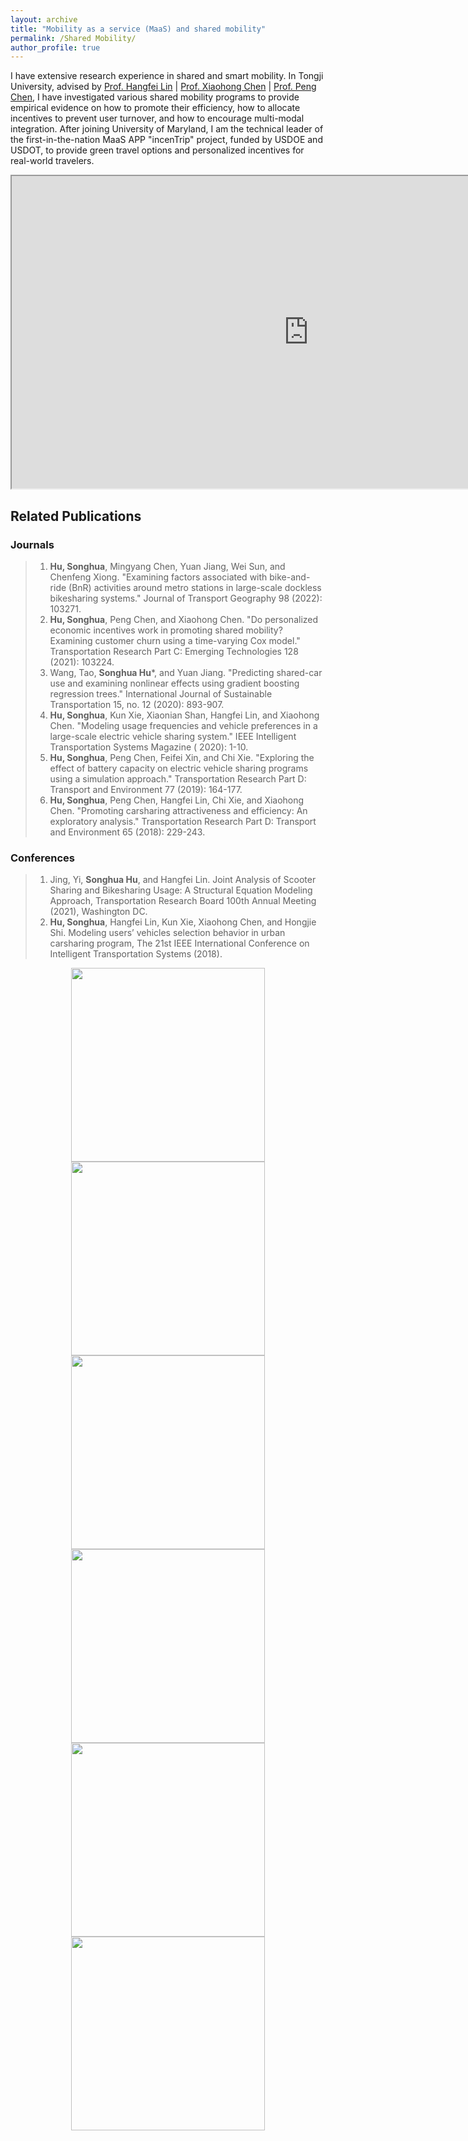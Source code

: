 ```yaml
---
layout: archive
title: "Mobility as a service (MaaS) and shared mobility"
permalink: /Shared Mobility/
author_profile: true
---
```



I have extensive research experience in shared and smart mobility.
In Tongji University, advised by [Prof. Hangfei Lin](https://tjjt.tongji.edu.cn/szdw1/jsml2/jtgcx1/lhf.htm)
| [Prof. Xiaohong Chen](https://tjjt.tongji.edu.cn/szdw1/jsml2/jtgcx1/cxh.htm)
| [Prof. Peng Chen](https://www.usf.edu/arts-sciences/departments/public-affairs/about-us/faculty/pchen.aspx),
I have investigated various shared mobility programs to provide empirical evidence on how to promote their efficiency,
how to allocate incentives to prevent user turnover, and how to encourage multi-modal integration.
After joining University of Maryland, I am the technical leader of the first-in-the-nation MaaS APP "incenTrip" project,
funded by USDOE and USDOT, to provide green travel options and personalized incentives for real-world travelers.

<iframe src="https://songhuahu-umd.github.io/images/Bikeshare_Heatmap.html" height="500" width="950"></iframe>

## Related Publications

### Journals

> 1. **Hu, Songhua**, Mingyang Chen, Yuan Jiang, Wei Sun, and Chenfeng Xiong. "Examining factors associated with
     bike-and-ride (BnR) activities around metro stations in large-scale dockless bikesharing systems." Journal of
     Transport Geography 98 (2022): 103271.
> 2. **Hu, Songhua**, Peng Chen, and Xiaohong Chen. "Do personalized economic incentives work in promoting shared
     mobility? Examining customer churn using a time-varying Cox model." Transportation Research Part C: Emerging
     Technologies 128 (2021): 103224.
> 3. Wang, Tao, **Songhua Hu***, and Yuan Jiang. "Predicting shared-car use and examining nonlinear effects using
     gradient boosting regression trees." International Journal of Sustainable Transportation 15, no. 12 (2020):
     893-907.
> 4. **Hu, Songhua**, Kun Xie, Xiaonian Shan, Hangfei Lin, and Xiaohong Chen. "Modeling usage frequencies and vehicle
     preferences in a large-scale electric vehicle sharing system." IEEE Intelligent Transportation Systems Magazine (
     2020): 1-10.
> 5. **Hu, Songhua**, Peng Chen, Feifei Xin, and Chi Xie. "Exploring the effect of battery capacity on electric vehicle
     sharing programs using a simulation approach." Transportation Research Part D: Transport and Environment 77 (2019):
     164-177.
> 6. **Hu, Songhua**, Peng Chen, Hangfei Lin, Chi Xie, and Xiaohong Chen. "Promoting carsharing attractiveness and
     efficiency: An exploratory analysis." Transportation Research Part D: Transport and Environment 65 (2018): 229-243.

### Conferences

> 1. Jing, Yi, **Songhua Hu**, and Hangfei Lin. Joint Analysis of Scooter Sharing and Bikesharing Usage: A Structural
     Equation Modeling Approach, Transportation Research Board 100th Annual Meeting (2021), Washington DC.
> 2. **Hu, Songhua**, Hangfei Lin, Kun Xie, Xiaohong Chen, and Hongjie Shi. Modeling users’ vehicles selection behavior
     in urban carsharing program, The 21st IEEE International Conference on Intelligent Transportation Systems (2018).

<p align="center">
<img src="https://songhuahu-umd.github.io/images/FF51.jpeg" width="310" hspace="5"/> 
<img src="https://songhuahu-umd.github.io/images/FF52.jpeg" width="310" hspace="5"/>
<img src="https://songhuahu-umd.github.io/images/FF53.png" width="310" hspace="5"/> 
<img src="https://songhuahu-umd.github.io/images/FF54.png" width="310" hspace="5"/> 
<img src="https://songhuahu-umd.github.io/images/FF55.png" width="310" hspace="5"/>
<img src="https://songhuahu-umd.github.io/images/FF56.png" width="310" hspace="5"/> 
</p>